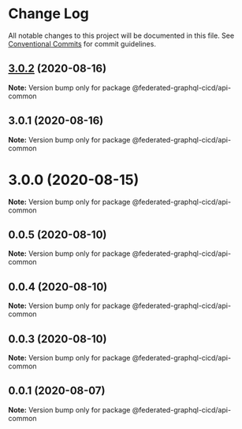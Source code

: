 # Change Log

All notable changes to this project will be documented in this file.
See [Conventional Commits](https://conventionalcommits.org) for commit guidelines.

## [3.0.2](https://github.com/rober-dev/federated-graphql-cicd/compare/v3.0.1...v3.0.2) (2020-08-16)

**Note:** Version bump only for package @federated-graphql-cicd/api-common





## 3.0.1 (2020-08-16)

**Note:** Version bump only for package @federated-graphql-cicd/api-common





# 3.0.0 (2020-08-15)

**Note:** Version bump only for package @federated-graphql-cicd/api-common





## 0.0.5 (2020-08-10)

**Note:** Version bump only for package @federated-graphql-cicd/api-common





## 0.0.4 (2020-08-10)

**Note:** Version bump only for package @federated-graphql-cicd/api-common





## 0.0.3 (2020-08-10)

**Note:** Version bump only for package @federated-graphql-cicd/api-common





## 0.0.1 (2020-08-07)

**Note:** Version bump only for package @federated-graphql-cicd/api-common
